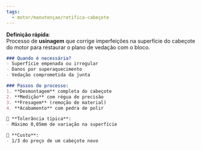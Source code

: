 ```yaml
---
tags:
  - motor/manutençao/retifica-cabeçote
---
```

**Definição rápida**:  
Processo de **usinagem** que corrige imperfeições na superfície do cabeçote do motor para restaurar o plano de vedação com o bloco.  

```markdown
### Quando é necessária?  
- Superfície empenada ou irregular  
- Danos por superaquecimento  
- Vedação comprometida da junta  

### Passos do processo:  
1. **Desmontagem** completa do cabeçote  
2. **Medição** com régua de precisão  
3. **Fresagem** (remoção de material)  
4. **Acabamento** com pedra de polir  

📏 **Tolerância típica**:  
- Máximo 0,05mm de variação na superfície  

💸 **Custo**:  
- 1/3 do preço de um cabeçote novo
```
